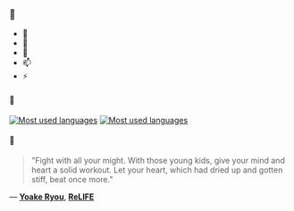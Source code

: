 ### 👋

- 🔭
- 🌱
- 💬
- 📫
- ⚡

#### 🧏

[![Most used languages](https://github-readme-stats-aynah.vercel.app/api/top-langs/?username=aynh&theme=solarized-dark&langs_count=6&layout=compact&hide_title=true)](https://github.com/anuraghazra/github-readme-stats#gh-dark-mode-only)
[![Most used languages](https://github-readme-stats-aynah.vercel.app/api/top-langs/?username=aynh&theme=solarized-light&langs_count=6&layout=compact&hide_title=true)](https://github.com/anuraghazra/github-readme-stats#gh-light-mode-only)

#### 💬

> "Fight with all your might. With those young kids, give your mind and heart a solid workout. Let your heart, which had dried up and gotten stiff, beat once more."

&mdash; [**Yoake Ryou**](https://myanimelist.net/character.php?q=Yoake%20Ryou&cat=character), [**ReLIFE**](https://myanimelist.net/search/all?q=ReLIFE&cat=all)
